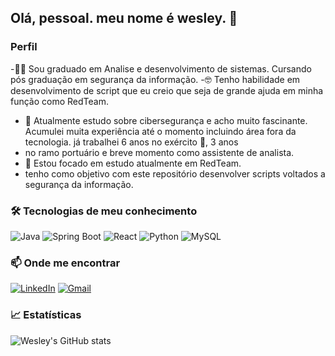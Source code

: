 ## Olá, pessoal. meu nome é wesley. 👋

<!--
**wesleymotaDev/wesleymotaDev** is a ✨ _special_ ✨ repository because its `README.md` (this file) appears on your GitHub profile.

Here are some ideas to get you started:

- 🔭 Atualmente estudo sobre cibersegurança e acho muito fascinante. Acumulei muita experiência até o momento incluindo área fora da tecnologia. já trabalhei 6 anos no exército 💂, 3 anos 
- no ramo portuário e breve momento como assistente de analista.
- 🌱 Estou focado em estudo atualmente em RedTeam.
- 😄 Pronouns: ...
- ⚡ Fun fact: ...
-->
### Perfil
-👨‍🎓 Sou graduado em Analise e desenvolvimento de sistemas. Cursando pós graduação em segurança da informação.
-🤓 Tenho habilidade em desenvolvimento de script que eu creio que seja de grande ajuda em minha função como RedTeam.
- 🔭 Atualmente estudo sobre cibersegurança e acho muito fascinante. Acumulei muita experiência até o momento incluindo área fora da tecnologia. já trabalhei 6 anos no exército 💂, 3 anos 
- no ramo portuário e breve momento como assistente de analista.
- 🌱 Estou focado em estudo atualmente em RedTeam.
- tenho como objetivo com este repositório desenvolver scripts voltados a segurança da informação.
### 🛠️ Tecnologias de meu conhecimento
![Java](https://img.shields.io/badge/Java-ED8B00?style=for-the-badge&logo=java&logoColor=white)
![Spring Boot](https://img.shields.io/badge/SpringBoot-6DB33F?style=for-the-badge&logo=springboot&logoColor=white)
![React](https://img.shields.io/badge/React-20232A?style=for-the-badge&logo=react&logoColor=61DAFB)
![Python](https://img.shields.io/badge/Python-FFD43B?style=for-the-badge&logo=python&logoColor=blue)
![MySQL](https://img.shields.io/badge/MySQL-4479A1?style=for-the-badge&logo=mysql&logoColor=white)

### 📫 Onde me encontrar

[![LinkedIn](https://img.shields.io/badge/-LinkedIn-0A66C2?style=for-the-badge&logo=linkedin&logoColor=white)](https://linkedin.com/in/wesley-melo-mota)
[![Gmail](https://img.shields.io/badge/-Email-EA4335?style=for-the-badge&logo=gmail&logoColor=white)](mailto:wesley.melo.dev0701@gmail.com)

### 📈 Estatísticas

![Wesley's GitHub stats](https://github-readme-stats.vercel.app/api?username=seunome&show_icons=true&theme=tokyonight)


